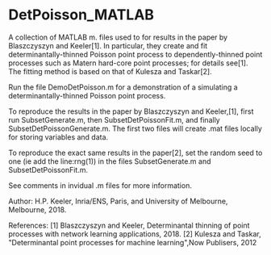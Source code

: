 # DetPoisson_MATLAB

A collection of MATLAB m. files used to for results in the paper  by Blaszczyszyn and Keeler[1]. In particular, they create and fit determinantally-thinned Poisson point process to dependently-thinned point processes such as Matern hard-core point processes; for details see[1]. The fitting method is based on that of Kulesza and Taskar[2].

Run the file DemoDetPoisson.m for a demonstration of a simulating a determinantally-thinned Poisson point process.

To reproduce the results in the paper by Blaszczyszyn and Keeler,[1], first run SubsetGenerate.m, then SubsetDetPoissonFit.m, and finally SubsetDetPoissonGenerate.m. The first two files will create .mat files locally for storing variables and data. 

To reproduce the exact same results in the paper[2], set the random seed to one (ie add the line:rng(1)) in the files SubsetGenerate.m and SubsetDetPoissonFit.m. 

See comments in invidual .m files for more information. 

Author: H.P. Keeler, Inria/ENS, Paris, and University of Melbourne,
Melbourne, 2018.

References:
[1] Blaszczyszyn and Keeler, Determinantal thinning of point processes
with network learning applications, 2018.
[2] Kulesza and Taskar, "Determinantal point processes for machine learning",Now Publisers, 2012

